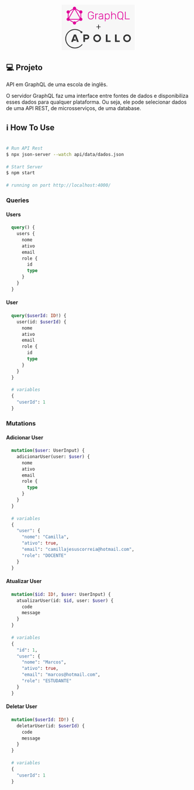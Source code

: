 <p align="center">
  <a href="http://nestjs.com/" target="blank"><img src="./github/graphql&apollo.png" width="200" alt="GraphQL e Apollo Logo" /></a>
</p>

## 💻 Projeto

API em GraphQL de uma escola de inglês.

O servidor GraphQL faz uma interface entre fontes de dados e disponibiliza esses dados para qualquer plataforma. Ou seja, ele pode selecionar dados de uma API REST, de microsserviços, de uma database.

## ℹ️ How To Use

```bash

# Run API Rest
$ npx json-server --watch api/data/dados.json

# Start Server
$ npm start

# running on port http://localhost:4000/
```

### Queries

#### Users
```graphql
  query() {
    users {
      nome
      ativo
      email
      role {
        id
        type
      }
    }
  }
```

#### User
```graphql
  query($userId: ID!) {
    user(id: $userId) {
      nome
      ativo
      email
      role {
        id
        type
      }
    }
  }

  # variables
  {
    "userId": 1
  }
```

### Mutations

#### Adicionar User
```graphql
  mutation($user: UserInput) {
    adicionarUser(user: $user) {
      nome
      ativo
      email
      role {
        type
      }
    }
  }

  # variables
  {
    "user": {
      "nome": "Camilla",
      "ativo": true,
      "email": "camillajesuscorreia@hotmail.com",
      "role": "DOCENTE"
    }
  }
```

#### Atualizar User
```graphql
  mutation($id: ID!, $user: UserInput) {
    atualizarUser(id: $id, user: $user) {
      code
      message
    }
  }

  # variables
  {
    "id": 1,
    "user": {
      "nome": "Marcos",
      "ativo": true,
      "email": "marcos@hotmail.com",
      "role": "ESTUDANTE"
    }
  }
```

#### Deletar User
```graphql
  mutation($userId: ID!) {
    deletarUser(id: $userId) {
      code
      message
    }
  }

  # variables
  {
    "userId": 1
  }
```